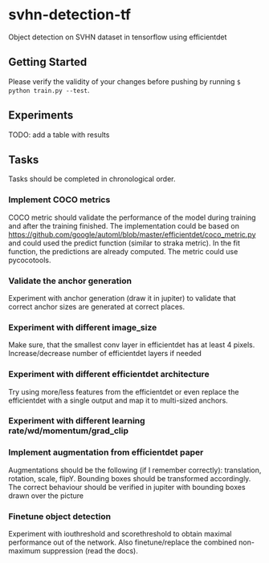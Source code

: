 # svhn-detection-tf
Object detection on SVHN dataset in tensorflow using efficientdet

## Getting Started
Please verify the validity of your changes before pushing by running `$ python train.py --test`.

## Experiments
TODO: add a table with results

## Tasks
Tasks should be completed in chronological order.
### Implement COCO metrics
COCO metric should validate the performance of the model during training and after the training finished. The implementation could be based on https://github.com/google/automl/blob/master/efficientdet/coco_metric.py and could used the predict function (similar to straka metric). In the fit function, the predictions are already computed. The metric could use pycocotools.

### Validate the anchor generation
Experiment with anchor generation (draw it in jupiter) to validate that correct anchor sizes are generated at correct places.

### Experiment with different image_size
Make sure, that the smallest conv layer in efficientdet has at least 4 pixels. Increase/decrease number of efficientdet layers if needed

### Experiment with different efficientdet architecture
Try using more/less features from the efficientdet or even replace the efficientdet with a single output and map it to multi-sized anchors.

### Experiment with different learning rate/wd/momentum/grad_clip

### Implement augmentation from efficientdet paper
Augmentations should be the following (if I remember correctly): translation, rotation, scale, flipY. Bounding boxes should be transformed accordingly. The correct behaviour should be verified in jupiter with bounding boxes drawn over the picture

### Finetune object detection
Experiment with iouthreshold and scorethreshold to obtain maximal performance out of the network. Also finetune/replace the combined non-maximum suppression (read the docs).
